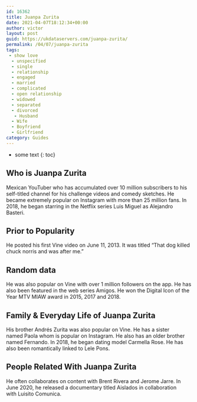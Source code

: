 ```yaml
---
id: 16362
title: Juanpa Zurita
date: 2021-04-07T18:12:34+00:00
author: victor
layout: post
guid: https://ukdataservers.com/juanpa-zurita/
permalink: /04/07/juanpa-zurita
tags:
 - show love
  - unspecified
  - single
  - relationship
  - engaged
  - married
  - complicated
  - open relationship
  - widowed
  - separated
  - divorced
   - Husband
  - Wife
  - Boyfriend
  - Girlfriend
category: Guides
---
```


* some text
{: toc}


## Who is Juanpa Zurita



Mexican YouTuber who has accumulated over 10 million subscribers to his self-titled channel for his challenge videos and comedy sketches. He became extremely popular on Instagram with more than 25 million fans. In 2018, he began starring in the Netflix series Luis Miguel as Alejandro Basteri.

                
                
                
## Prior to Popularity



He posted his first Vine video on June 11, 2013. It was titled &#8220;That dog killed chuck norris and was after me.&#8221;

                
                
                
## Random data



He was also popular on Vine with over 1 million followers on the app. He has also been featured in the web series Amigos. He won the Digital Icon of the Year MTV MIAW award in 2015, 2017 and 2018. 

                
                
                
## Family & Everyday Life of Juanpa Zurita



His brother Andrés Zurita was also popular on Vine. He has a sister named Paola whom is popular on Instagram. He also has an older brother named Fernando. In 2018, he began dating model Carmella Rose. He has also been romantically linked to Lele Pons.

                
                
                
## People Related With Juanpa Zurita



He often collaborates on content with Brent Rivera and Jerome Jarre. In June 2020, he released a documentary titled Aislados in collaboration with Luisito Comunica. 

                
              
            
          
          
          
